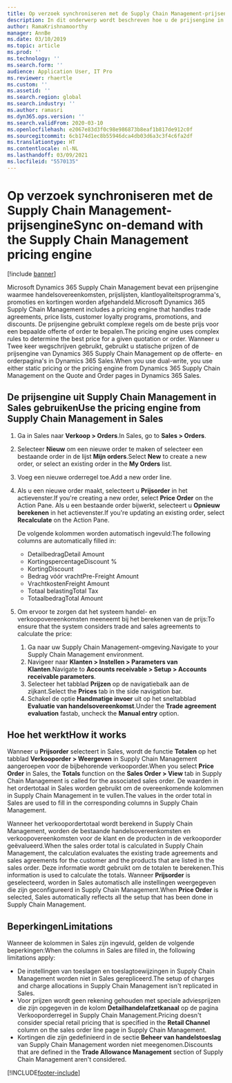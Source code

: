 ```yaml
---
title: Op verzoek synchroniseren met de Supply Chain Management-prijsengine
description: In dit onderwerp wordt beschreven hoe u de prijsengine in Microsoft Dynamics 365 Supply Chain Management gebruikt vanuit Dynamics 365 Sales.
author: RamaKrishnamoorthy
manager: AnnBe
ms.date: 03/10/2019
ms.topic: article
ms.prod: ''
ms.technology: ''
ms.search.form: ''
audience: Application User, IT Pro
ms.reviewer: rhaertle
ms.custom: ''
ms.assetid: ''
ms.search.region: global
ms.search.industry: ''
ms.author: ramasri
ms.dyn365.ops.version: ''
ms.search.validFrom: 2020-03-10
ms.openlocfilehash: e2067e83d3f0c98e986873b8eaf1b817de912c0f
ms.sourcegitcommit: 6cb174d1ec8b55946dca4db03d6a3c3f4c6fa2df
ms.translationtype: HT
ms.contentlocale: nl-NL
ms.lasthandoff: 03/09/2021
ms.locfileid: "5570135"
---
```

# <a name="sync-on-demand-with-the-supply-chain-management-pricing-engine"></a><span data-ttu-id="5297f-103">Op verzoek synchroniseren met de Supply Chain Management-prijsengine</span><span class="sxs-lookup"><span data-stu-id="5297f-103">Sync on-demand with the Supply Chain Management pricing engine</span></span>

[!include [banner](../../includes/banner.md)]



<span data-ttu-id="5297f-104">Microsoft Dynamics 365 Supply Chain Management bevat een prijsengine waarmee handelsovereenkomsten, prijslijsten, klantloyaliteitsprogramma's, promoties en kortingen worden afgehandeld.</span><span class="sxs-lookup"><span data-stu-id="5297f-104">Microsoft Dynamics 365 Supply Chain Management includes a pricing engine that handles trade agreements, price lists, customer loyalty programs, promotions, and discounts.</span></span> <span data-ttu-id="5297f-105">De prijsengine gebruikt complexe regels om de beste prijs voor een bepaalde offerte of order te bepalen.</span><span class="sxs-lookup"><span data-stu-id="5297f-105">The pricing engine uses complex rules to determine the best price for a given quotation or order.</span></span> <span data-ttu-id="5297f-106">Wanneer u Twee keer wegschrijven gebruikt, gebruikt u statische prijzen of de prijsengine van Dynamics 365 Supply Chain Management op de offerte- en orderpagina's in Dynamics 365 Sales.</span><span class="sxs-lookup"><span data-stu-id="5297f-106">When you use dual-write, you use either static pricing or the pricing engine from Dynamics 365 Supply Chain Management on the Quote and Order pages in Dynamics 365 Sales.</span></span>

## <a name="use-the-pricing-engine-from-supply-chain-management-in-sales"></a><span data-ttu-id="5297f-107">De prijsengine uit Supply Chain Management in Sales gebruiken</span><span class="sxs-lookup"><span data-stu-id="5297f-107">Use the pricing engine from Supply Chain Management in Sales</span></span>

1. <span data-ttu-id="5297f-108">Ga in Sales naar **Verkoop \> Orders**.</span><span class="sxs-lookup"><span data-stu-id="5297f-108">In Sales, go to **Sales \> Orders**.</span></span>
2. <span data-ttu-id="5297f-109">Selecteer **Nieuw** om een nieuwe order te maken of selecteer een bestaande order in de lijst **Mijn orders**.</span><span class="sxs-lookup"><span data-stu-id="5297f-109">Select **New** to create a new order, or select an existing order in the **My Orders** list.</span></span>
3. <span data-ttu-id="5297f-110">Voeg een nieuwe orderregel toe.</span><span class="sxs-lookup"><span data-stu-id="5297f-110">Add a new order line.</span></span>
4. <span data-ttu-id="5297f-111">Als u een nieuwe order maakt, selecteert u **Prijsorder** in het actievenster.</span><span class="sxs-lookup"><span data-stu-id="5297f-111">If you're creating a new order, select **Price Order** on the Action Pane.</span></span> <span data-ttu-id="5297f-112">Als u een bestaande order bijwerkt, selecteert u **Opnieuw berekenen** in het actievenster.</span><span class="sxs-lookup"><span data-stu-id="5297f-112">If you're updating an existing order, select **Recalculate** on the Action Pane.</span></span>

    <span data-ttu-id="5297f-113">De volgende kolommen worden automatisch ingevuld:</span><span class="sxs-lookup"><span data-stu-id="5297f-113">The following columns are automatically filled in:</span></span>

    + <span data-ttu-id="5297f-114">Detailbedrag</span><span class="sxs-lookup"><span data-stu-id="5297f-114">Detail Amount</span></span>
    + <span data-ttu-id="5297f-115">Kortingspercentage</span><span class="sxs-lookup"><span data-stu-id="5297f-115">Discount %</span></span>
    + <span data-ttu-id="5297f-116">Korting</span><span class="sxs-lookup"><span data-stu-id="5297f-116">Discount</span></span>
    + <span data-ttu-id="5297f-117">Bedrag vóór vracht</span><span class="sxs-lookup"><span data-stu-id="5297f-117">Pre-Freight Amount</span></span>
    + <span data-ttu-id="5297f-118">Vrachtkosten</span><span class="sxs-lookup"><span data-stu-id="5297f-118">Freight Amount</span></span>
    + <span data-ttu-id="5297f-119">Totaal belasting</span><span class="sxs-lookup"><span data-stu-id="5297f-119">Total Tax</span></span>
    + <span data-ttu-id="5297f-120">Totaalbedrag</span><span class="sxs-lookup"><span data-stu-id="5297f-120">Total Amount</span></span>
    
5. <span data-ttu-id="5297f-121">Om ervoor te zorgen dat het systeem handel- en verkoopovereenkomsten meeneemt bij het berekenen van de prijs:</span><span class="sxs-lookup"><span data-stu-id="5297f-121">To ensure that the system considers trade and sales agreements to calculate the price:</span></span>
    1. <span data-ttu-id="5297f-122">Ga naar uw Supply Chain Management-omgeving.</span><span class="sxs-lookup"><span data-stu-id="5297f-122">Navigate to your Supply Chain Management environment.</span></span>
    2. <span data-ttu-id="5297f-123">Navigeer naar **Klanten \> Instellen \> Parameters van Klanten**.</span><span class="sxs-lookup"><span data-stu-id="5297f-123">Navigate to **Accounts receivable \> Setup \> Accounts receivable parameters**.</span></span>
    3. <span data-ttu-id="5297f-124">Selecteer het tabblad **Prijzen** op de navigatiebalk aan de zijkant.</span><span class="sxs-lookup"><span data-stu-id="5297f-124">Select the **Prices** tab in the side navigation bar.</span></span>
    4. <span data-ttu-id="5297f-125">Schakel de optie **Handmatige invoer** uit op het sneltabblad **Evaluatie van handelsovereenkomst**.</span><span class="sxs-lookup"><span data-stu-id="5297f-125">Under the **Trade agreement evaluation** fastab, uncheck the **Manual entry** option.</span></span>

## <a name="how-it-works"></a><span data-ttu-id="5297f-126">Hoe het werkt</span><span class="sxs-lookup"><span data-stu-id="5297f-126">How it works</span></span>

<span data-ttu-id="5297f-127">Wanneer u **Prijsorder** selecteert in Sales, wordt de functie **Totalen** op het tabblad **Verkooporder \> Weergeven** in Supply Chain Management aangeroepen voor de bijbehorende verkooporder.</span><span class="sxs-lookup"><span data-stu-id="5297f-127">When you select **Price Order** in Sales, the **Totals** function on the **Sales Order \> View** tab in Supply Chain Management is called for the associated sales order.</span></span> <span data-ttu-id="5297f-128">De waarden in het ordertotaal in Sales worden gebruikt om de overeenkomende kolommen in Supply Chain Management in te vullen.</span><span class="sxs-lookup"><span data-stu-id="5297f-128">The values in the order total in Sales are used to fill in the corresponding columns in Supply Chain Management.</span></span>

<span data-ttu-id="5297f-129">Wanneer het verkoopordertotaal wordt berekend in Supply Chain Management, worden de bestaande handelsovereenkomsten en verkoopovereenkomsten voor de klant en de producten in de verkooporder geëvalueerd.</span><span class="sxs-lookup"><span data-stu-id="5297f-129">When the sales order total is calculated in Supply Chain Management, the calculation evaluates the existing trade agreements and sales agreements for the customer and the products that are listed in the sales order.</span></span> <span data-ttu-id="5297f-130">Deze informatie wordt gebruikt om de totalen te berekenen.</span><span class="sxs-lookup"><span data-stu-id="5297f-130">This information is used to calculate the totals.</span></span> <span data-ttu-id="5297f-131">Wanneer **Prijsorder** is geselecteerd, worden in Sales automatisch alle instellingen weergegeven die zijn geconfigureerd in Supply Chain Management.</span><span class="sxs-lookup"><span data-stu-id="5297f-131">When **Price Order** is selected, Sales automatically reflects all the setup that has been done in Supply Chain Management.</span></span>

## <a name="limitations"></a><span data-ttu-id="5297f-132">Beperkingen</span><span class="sxs-lookup"><span data-stu-id="5297f-132">Limitations</span></span>

<span data-ttu-id="5297f-133">Wanneer de kolommen in Sales zijn ingevuld, gelden de volgende beperkingen:</span><span class="sxs-lookup"><span data-stu-id="5297f-133">When the columns in Sales are filled in, the following limitations apply:</span></span>

+ <span data-ttu-id="5297f-134">De instellingen van toeslagen en toeslagtoewijzingen in Supply Chain Management worden niet in Sales gerepliceerd.</span><span class="sxs-lookup"><span data-stu-id="5297f-134">The setup of charges and charge allocations in Supply Chain Management isn't replicated in Sales.</span></span>
+ <span data-ttu-id="5297f-135">Voor prijzen wordt geen rekening gehouden met speciale adviesprijzen die zijn opgegeven in de kolom **Detailhandelafzetkanaal** op de pagina Verkooporderregel in Supply Chain Management.</span><span class="sxs-lookup"><span data-stu-id="5297f-135">Pricing doesn't consider special retail pricing that is specified in the **Retail Channel** column on the sales order line page in Supply Chain Management.</span></span>
+ <span data-ttu-id="5297f-136">Kortingen die zijn gedefinieerd in de sectie **Beheer van handelstoeslag** van Supply Chain Management worden niet meegenomen.</span><span class="sxs-lookup"><span data-stu-id="5297f-136">Discounts that are defined in the **Trade Allowance Management** section of Supply Chain Management aren't considered.</span></span>


[!INCLUDE[footer-include](../../../../includes/footer-banner.md)]